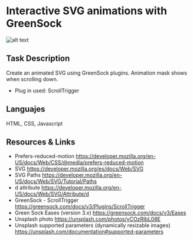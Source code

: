 # Interactive SVG animations with GreenSock

![alt text](https://github.com/klaryon/interactive_svg_animations/blob/main/assets/mask_greensock.gif?raw=true)

## Task Description 
Create an animated SVG using GreenSock plugins. Animation mask shows when scrolling down.
* Plug in used: ScrollTrigger

## Languajes
HTML, CSS, Javascript

## Resources & Links
* Prefers-reduced-motion
https://developer.mozilla.org/en-US/docs/Web/CSS/@media/prefers-reduced-motion
* SVG
https://developer.mozilla.org/es/docs/Web/SVG
* SVG Paths
https://developer.mozilla.org/en-US/docs/Web/SVG/Tutorial/Paths
* d attribute 
https://developer.mozilla.org/en-US/docs/Web/SVG/Attribute/d
* GreenSock - ScrollTrigger
https://greensock.com/docs/v3/Plugins/ScrollTrigger
* Green Sock Eases (version 3.x)
https://greensock.com/docs/v3/Eases
* Unsplash photo 
https://unsplash.com/photos/yCOzRIbL08E
* Unsplash supported parameters (dynamically resizable images)
https://unsplash.com/documentation#supported-parameters
